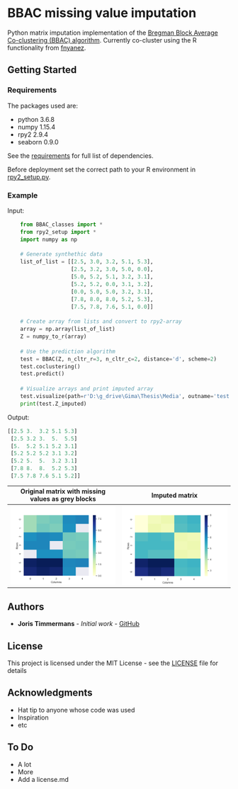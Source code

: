# BBAC missing value imputation

Python matrix imputation implementation of the [Bregman Block Average Co-clustering (BBAC) algorithm](http://www.jmlr.org/papers/volume8/banerjee07a/banerjee07a.pdf). Currently co-cluster using the R functionality from [fnyanez](https://github.com/fnyanez/bbac).

## Getting Started

### Requirements
The packages used are:
* python 3.6.8
* numpy 1.15.4
* rpy2 2.9.4
* seaborn 0.9.0

See the [requirements](requirements.txt) for full list of dependencies.

Before deployment set the correct path to your R environment in [rpy2_setup.py](rpy2_setup.py).

### Example

Input:
```python
    from BBAC_classes import *
    from rpy2_setup import *
    import numpy as np

    # Generate synthethic data
    list_of_list = [[2.5, 3.0, 3.2, 5.1, 5.3],
                    [2.5, 3.2, 3.0, 5.0, 0.0],
                    [5.0, 5.2, 5.1, 3.2, 3.1],
                    [5.2, 5.2, 0.0, 3.1, 3.2],
                    [0.0, 5.0, 5.0, 3.2, 3.1],
                    [7.8, 8.0, 8.0, 5.2, 5.3],
                    [7.5, 7.8, 7.6, 5.1, 0.0]]

    # Create array from lists and convert to rpy2-array
    array = np.array(list_of_list)
    Z = numpy_to_r(array)

    # Use the prediction algorithm
    test = BBAC(Z, n_cltr_r=3, n_cltr_c=2, distance='d', scheme=2)
    test.coclustering()
    test.predict()
    
    # Visualize arrays and print imputed array
    test.visualize(path=r'D:\g_drive\Gima\Thesis\Media', outname='test', xlabel='Columns', ylabel='Rows')
    print(test.Z_imputed)
```

Output:
```python
[[2.5 3.  3.2 5.1 5.3]
 [2.5 3.2 3.  5.  5.5]
 [5.  5.2 5.1 5.2 3.1]
 [5.2 5.2 5.2 3.1 3.2]
 [5.2 5.  5.  3.2 3.1]
 [7.8 8.  8.  5.2 5.3]
 [7.5 7.8 7.6 5.1 5.2]]
```
Original matrix with missing values as grey blocks                                                                                      | Imputed matrix
:--------:|:---------:
![Alt text](/images/test_Z.png?raw=true "Original matrix with missing values as grey blocks")  | ![Alt text](/images/test_Z_imputed.png?raw=true "Imputed matrix")


## Authors

* **Joris Timmermans** - *Initial work* - [GitHub](https://github.com/JTimmermans)

## License

This project is licensed under the MIT License - see the [LICENSE](LICENSE) file for details

## Acknowledgments

* Hat tip to anyone whose code was used
* Inspiration
* etc

## To Do
* A lot
* More
* Add a license.md
